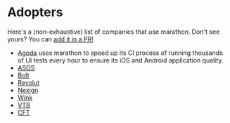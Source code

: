 # Adopters

Here's a (non-exhaustive) list of companies that use marathon. Don't see yours? You
can [add it in a PR!](https://github.com/MarathonLabs/marathon/edit/develop/ADOPTERS.md)

* [Agoda](https://github.com/agoda-com) uses marathon to speed up its CI process of running thousands of UI tests every hour to ensure its
  iOS and Android application quality.
* [ASOS](https://www.asos.com)
* [Bolt](https://github.com/bolteu)
* [Revolut](https://github.com/revolut-mobile)
* [Nexign](https://nexign.com)
* [Wink](https://wink.ru)
* [VTB](https://www.vtb.ru)
* [CFT](https://www.cft.ru)

